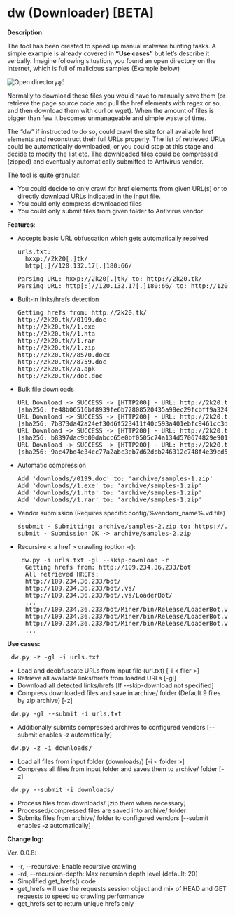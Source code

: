 # dw (Downloader) [BETA]

**Description**:

The tool has been created to speed up manual malware hunting tasks. A simple example is already covered in **“Use cases”** but let’s describe it verbally.
Imagine following situation, you found an open directory on the Internet, which is full of malicious samples (Example below)

![Open directoryąć](http://regenerus.com/download/2k20.jpg)

Normally to download these files you would have to manually save them (or retrieve the page source code and pull the href elements with regex or so, and then download them with curl or wget). When the amount of files is bigger than few it becomes unmanageable and simple waste of time. 

The “dw” if instructed to do so, could crawl the site for all available href elements and reconstruct their full URLs properly. The list of retrieved URLs could be automatically downloaded; or you could stop at this stage and decide to modify the list etc. The downloaded files could be compressed (zipped) and eventually automatically submitted to Antivirus vendor.

The tool is quite granular: 
* You could decide to only crawl for href elements from given URL(s) or to directly download URLs indicated in the input file.
* You could only compress downloaded files 
* You could only submit files from given folder to Antivirus vendor


**Features**:

* Accepts basic URL obfuscation which gets automatically resolved
  <pre>
  urls.txt:
    hxxp://2k20[.]tk/
    http[:]//120.132.17[.]180:66/ </pre>
  <pre>
  Parsing URL: hxxp://2k20[.]tk/ to: http://2k20.tk/
  Parsing URL: http[:]//120.132.17[.]180:66/ to: http://120.132.17.180:66/
  </pre>
* Built-in links/hrefs detection
  <pre>Getting hrefs from: http://2k20.tk/
  http://2k20.tk//0199.doc
  http://2k20.tk//1.exe
  http://2k20.tk//1.hta
  http://2k20.tk//1.rar
  http://2k20.tk//1.zip
  http://2k20.tk//8570.docx
  http://2k20.tk//8759.doc
  http://2k20.tk//a.apk
  http://2k20.tk//doc.doc</pre>
* Bulk file downloads 
  <pre>URL Download -> SUCCESS -> [HTTP200] - URL: http://2k20.tk//0199.doc
  [sha256: fe48b06516bf8939fe6b72808520435a98ec29fcbff9a324842c14abb10ec489] - downloads//0199.doc
  URL Download -> SUCCESS -> [HTTP200] - URL: http://2k20.tk//1.exe
  [sha256: 7b873da42a24ef30d6f523411f40c593a401ebfc9461cc3d93058c8ab8659225] - downloads//1.exe
  URL Download -> SUCCESS -> [HTTP200] - URL: http://2k20.tk//1.hta
  [sha256: b8397dac9b00dabcc65e0bf0505c74a134d570674829e901cf10bd4a047db09f] - downloads//1.hta
  URL Download -> SUCCESS -> [HTTP200] - URL: http://2k20.tk//1.rar
  [sha256: 9ac47bd4e34cc77a2abc3eb7d62dbb246312c748f4e39cd5351cc84022878424] - downloads//1.rar</pre>
* Automatic compression
  <pre>Add 'downloads//0199.doc' to: 'archive/samples-1.zip'
  Add 'downloads//1.exe' to: 'archive/samples-1.zip'
  Add 'downloads//1.hta' to: 'archive/samples-1.zip'
  Add 'downloads//1.rar' to: 'archive/samples-1.zip'</pre>
* Vendor submission (Requires specific config/%vendonr_name%.vd file)
  <pre>śsubmit - Submitting: archive/samples-2.zip to: https://...
  submit - Submission OK -> archive/samples-2.zip</pre>
* Recursive < a href > crawling (option -r): 
  <pre> dw.py -i urls.txt -gl --skip-download -r
    Getting hrefs from: http://109.234.36.233/bot
    All retrieved HREFs:
    http://109.234.36.233/bot/
    http://109.234.36.233/bot/.vs/
    http://109.234.36.233/bot/.vs/LoaderBot/
    ...
    http://109.234.36.233/bot/Miner/bin/Release/LoaderBot.vshost.exe
    http://109.234.36.233/bot/Miner/bin/Release/LoaderBot.vshost.exe.config
    http://109.234.36.233/bot/Miner/bin/Release/LoaderBot.vshost.exe.manifest
    ...
  </pre>  

**Use cases:**

<pre> dw.py -z -gl -i urls.txt </pre>

* Load and deobfuscate URLs from input file (url.txt) [-i < filer >]
* Retrieve all available links/hrefs from loaded URLs [-gl]
* Download all detected links/hrefs [If --skip-download not specified]
* Compress downloaded files and save in archive/ folder (Default 9 files by zip archive) [-z]

<pre> dw.py -gl --submit -i urls.txt </pre>

* Additionally submits compressed archives to configured vendors [--submit enables -z automatically]

<pre> dw.py -z -i downloads/ </pre>

* Load all files from input folder (downloads/) [-i < folder >]
* Compress all files from input folder and saves them to archive/ folder [-z]

<pre> dw.py --submit -i downloads/ </pre>

* Process files from downloads/ [zip them when necessary]
* Processed/compressed files are saved into archive/ folder
* Submits files from archive/ folder to configured vendors [--submit enables -z automatically]

**Change log:**

Ver. 0.0.8:

* -r, --recursive: Enable recursive crawling
* -rd, --recursion-depth: Max recursion depth level (default: 20)
* Simplified get_hrefs() code
* get_hrefs will use the requests session object and mix of HEAD and GET requests to speed up crawling performance
* get_hrefs set to return unique hrefs only 
